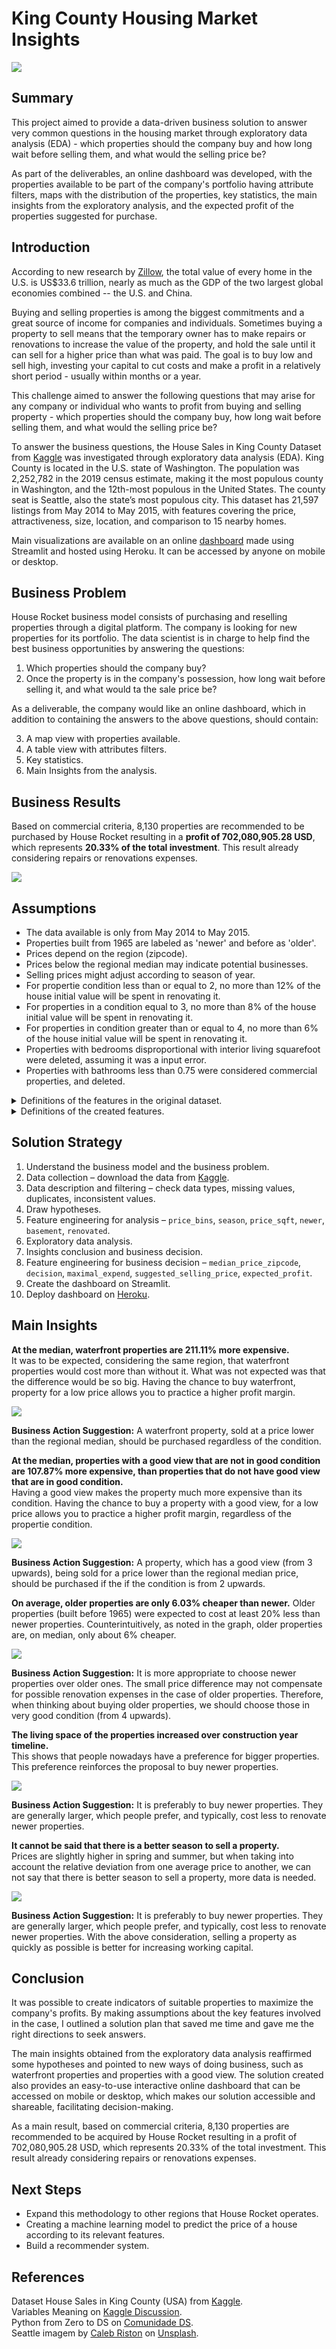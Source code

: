 # King County Housing Market Insights

<img src="images/seattle.png">

## Summary
This project aimed to provide a data-driven business solution to answer very common questions in the housing market through exploratory data analysis (EDA) -  which properties should the company buy and how long wait before selling them, and what would the selling price be?     

As part of the deliverables, an online dashboard was developed, with the properties available to be part of the company's portfolio having attribute filters, maps with the distribution of the properties, key statistics, the main insights from the exploratory analysis, and the expected profit of the properties suggested for purchase.

## Introduction
According to new research by [Zillow](https://www.zillow.com/research/us-housing-market-total-value-2021-30615/), the total value of every home in the U.S. is US$33.6 trillion, nearly as much as the GDP of the two largest global economies combined -- the U.S. and China.

Buying and selling properties is among the biggest commitments and a great source of income for companies and individuals. Sometimes buying a property  to sell means that the temporary owner has to make repairs or renovations to increase the value of the property, and hold the sale until it can sell for a higher price than what was paid. The goal is to buy low and sell high, investing your capital to cut costs and make a profit in a relatively short period - usually within months or a year.    

This challenge aimed to answer the following questions that may arise for any company or individual who wants to profit from buying and selling property - which properties should the company buy, how long wait before selling them, and what would the selling price be?

To answer the business questions, the House Sales in King County Dataset from [Kaggle](https://www.kaggle.com/datasets/harlfoxem/housesalesprediction) was investigated through exploratory data analysis (EDA). King County is located in the U.S. state of Washington. The population was 2,252,782 in the 2019 census estimate, making it the most populous county in Washington, and the 12th-most populous in the United States. The county seat is Seattle, also the state’s most populous city. This dataset has 21,597 listings from May 2014 to May 2015, with features covering the price, attractiveness, size, location, and comparison to 15 nearby homes.   

Main visualizations are available on an online [dashboard](https://analysis-king-county-housing.herokuapp.com/) made using Streamlit and hosted using Heroku. It can be accessed by anyone on mobile or desktop.

## Business Problem
House Rocket business model consists of purchasing and reselling properties through a digital platform. The company is looking for new properties for its portfolio. The data scientist is in charge to help find the best business opportunities by answering the questions: 

1. Which properties should the company buy? 
2. Once the property is in the company's possession, how long wait before selling it, and what would ta the sale price be?

As a deliverable, the company would like an online dashboard, which in addition to containing the answers to the above questions, should contain:

3. A map view with properties available.    
5. A table view with attributes filters.      
7. Key statistics.     
9. Main Insights from the analysis.     

## Business Results
Based on commercial criteria, 8,130 properties are recommended to be purchased by House Rocket resulting in a **profit of 702,080,905.28 USD**, which represents **20.33% of the total investment**. This result already considering repairs or renovations expenses.

<img src="images/portfolio_density_readme.png">

## Assumptions
* The data available is only from May 2014 to May 2015.
* Properties built from 1965 are labeled as 'newer' and before as 'older'.
* Prices depend on the region (zipcode).     
* Prices below the regional median may indicate potential businesses.
* Selling prices might adjust according to season of year.
* For propertie condition less than or equal to 2, no more than 12% of the house initial value will be spent in renovating it.
* For properties in a condition equal to 3, no more than 8% of the house initial value will be spent in renovating it.
* For properties in condition greater than or equal to 4, no more than 6% of the house initial value will be spent in renovating it.
* Properties with bedrooms disproportional with interior living squarefoot were deleted, assuming it was a input error.
* Properties with bathrooms less than 0.75 were considered commercial properties, and deleted.

<details>
<summary> Definitions of the features in the original dataset.</summary>

| Feature       | Definition                                                                                                                                |
|:--------------|:------------------------------------------------------------------------------------------------------------------------------------------|
| id            | Unique ID for each property available.                                                                                                    |
| date          | Date that the property was available.                                                                                                     |       
| price         | Sale price of each property.                                                                                                              |
| bedrooms      | Number of bedrooms.                                                                                                                       |
| bathrooms     | Number of bathrooms. Where 0.5 accounts for a toilet, 0.75 for bathroom with shower or bathtub and 1 for bathroom with shower and bathtub.|
| sqft_living   | Square footage of the property interior living space.                                                                                     |
| sqft_lot      | Square footage of the land space.                                                                                                         |
| floors        | Number of floors.                                                                                                                         |
| waterfront    | A dummy variable for whether the property was overlooking the waterfront(1) or not (0).                                                   |
| view          | Means how good the view of the property is from 0 to 4.                                                                                   |
| condition     | Means how good the condition of the property is from 0 to 5.                                                                              |
| grade         | An level from 1 to 13 that represents construction and designer, where 1-3 falls short, 7 has a medium level, and 11-13 has a high level. |
| sqft_above    | The square footage of the interior property space that is above ground level.                                                             |
| sqft_basement | The square footage of the interior property space  that is below ground level.                                                            |
| yr_built      | The year that the construction of the property began.                                                                                     |
| yr_renovated  | The year of the property’s last renovation.                                                                                               |
| zipcode       | What zipcode area the property is in.                                                                                                     |
| lat           | Lattitude.                                                                                                                                |
| long          | Longitude.                                                                                                                                |
| sqft_living15 | The square footage of interior housing living space  for the nearest 15 neighbors.                                                        |
| sqft_lot15    | The square footage of the land lots of the nearest 15 neighbors .                                                                         |

</details>

<details>
<summary> Definitions of the created features. </summary>

| Feature                 | Definition                                                                    |
|:------------------------|:------------------------------------------------------------------------------|
| price_bins              | Variable for define if property price is under median or from median upward.  |
| season                  | Season fo year that property became available.                                |
| price_sqft              | Property price per square footage.                                            |
| newer                   | A dummy variable for whether the property built from 1965 (1) or not (0).     |
| basement                | A dummy variable for whether the property was basement (1) or not (0).        |
| renovated               | A dummy variable for whether the property have been renovated (1) or not (0). |
| median_price_zipcode    | Median price of zipcode regio.                                                |
| decision                | Whether a property should be bought.                                          |
| maximal_expend          | Suggested maximum spending on renovations and repairs.                        | 
| suggested_selling_price | Suggested selling price if the property should be bought.                     |
| expected_profit         | Difference between suggested selling price and total investment.              |

</details>

## Solution Strategy
1. Understand the business model and the business problem. 
2. Data collection – download the data from [Kaggle](https://www.kaggle.com/harlfoxem/housesalesprediction).
3. Data description and filtering  – check data types, missing values, duplicates, inconsistent values.
4. Draw hypotheses.
5. Feature engineering for analysis – `price_bins`, `season`, `price_sqft`, `newer`, `basement`, `renovated`.
6. Exploratory data analysis.
7. Insights conclusion and business decision.
8. Feature engineering for business decision – `median_price_zipcode`, `decision`, `maximal_expend`, `suggested_selling_price`, `expected_profit`.
9. Create the dashboard on Streamlit.
10. Deploy dashboard on [Heroku](https://analysis-king-county-housing.herokuapp.com/).

## Main Insights
**At the median, waterfront properties are 211.11% more expensive.**     
It was to be expected, considering the same region, that waterfront properties would cost more than without it. What was not expected was that the difference would be  so big. Having the chance to buy waterfront, property for a low price allows you to practice a higher profit margin.

<img src="images/waterfront_or_not.png">

**Business Action Suggestion:** A waterfront property, sold at a price lower than the regional median, should be purchased regardless of the condition.    

**At the median, properties with a good view that are not in good condition are 107.87% more expensive, than properties that do not have good view that are in good condition.**  
Having a good view makes the property much more expensive than its condition. Having the chance to buy a property with a good view, for a low price allows you to practice a higher profit margin, regardless of the propertie condition.

<img src="images/view_condition.png">

**Business Action Suggestion:** A property, which has a good view (from 3 upwards), being sold for a price lower than the regional median price, should be purchased if the if the condition is from 2 upwards.    

**On average, older properties are only 6.03% cheaper than newer.**
Older properties (built before 1965) were expected to cost at least 20% less than newer properties. Counterintuitively, as noted in the graph, older properties are, on median, only about 6% cheaper.

<img src="images/older_newer.png">

**Business Action Suggestion:** It is more appropriate to choose newer properties over older ones. The small price difference may not compensate for possible renovation expenses in the case of older properties. Therefore, when thinking about buying older properties, we should choose those in very good condition (from 4 upwards).    

**The living space of the properties increased over construction year timeline.**     
This shows that people nowadays have a preference for bigger properties. This preference reinforces the proposal to buy newer properties.

<img src="images/built_year_timeline.png">

**Business Action Suggestion:** It is preferably to buy newer properties. They are generally larger, which people prefer, and typically, cost less to renovate newer properties.     

**It cannot be said that there is a better season to sell a property.**     
Prices are slightly higher in spring and summer, but when taking into account the relative deviation from one average price to another, we can not say that there is better season to sell a property, more data is needed.

<img src="images/season.png">

**Business Action Suggestion:** It is preferably to buy newer properties. They are generally larger, which people prefer, and typically, cost less to renovate newer properties. With the above consideration, selling a property as quickly as possible is better for increasing working capital.

## Conclusion
It was possible to create indicators of suitable properties to maximize the company's profits. By making assumptions about the key features involved in the case, I outlined a solution plan that saved me time and gave me the right directions to seek answers.     

The main insights obtained from the exploratory data analysis reaffirmed some hypotheses and pointed to new ways of doing business, such as waterfront properties and properties with a good view. The solution created also provides an easy-to-use interactive online dashboard that can be accessed on mobile or desktop, which makes our solution accessible and shareable, facilitating decision-making.

As a main result, based on commercial criteria, 8,130 properties are recommended to be acquired by House Rocket resulting in a profit of 702,080,905.28 USD, which represents 20.33% of the total investment. This result already considering repairs or renovations expenses.

## Next Steps
* Expand this methodology to other regions that House Rocket operates.
* Creating a machine learning model to predict the price of a house according to its relevant features.
* Build a recommender system.

## References
Dataset House Sales in King County (USA) from [Kaggle](https://www.kaggle.com/harlfoxem/housesalesprediction).    
Variables Meaning on [Kaggle Discussion](https://www.kaggle.com/harlfoxem/housesalesprediction/discussion/207885).    
Python from Zero to DS on [Comunidade DS](https://www.comunidadedatascience.com).     
Seattle imagem by [Caleb Riston](https://unsplash.com/@calebriston) on [Unsplash](https://unsplash.com/).
